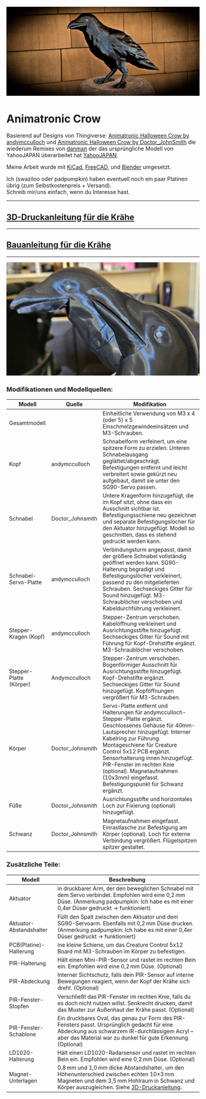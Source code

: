 ![The Animatronic Crow](images/AniCrow022.jpg)
# Animatronic Crow
Basierend auf Designs von Thingiverse:
[Animatronic Halloween Crow by andymcculloch](https://www.thingiverse.com/thing:6278223)
und [Animatronic Halloween Crow by Doctor_JohnSmith](https://www.thingiverse.com/thing:6258153)
die wiederum Remixes von [danman](https://www.thingiverse.com/danman/designs)
der das ursprüngliche Modell von YahooJAPAN überarbeitet hat [YahooJAPAN](https://www.thingiverse.com/yahoojapan/designs).

Meine Arbeit wurde mit [KiCad](https://www.kicad.org/),
[FreeCAD](https://www.freecad.org/),
und [Blender](https://www.blender.org/download/releases/4-4/) umgesetzt.

Ich (swaziloo oder padpumpkin) haben eventuell noch ein paar Platinen übrig (zum Selbstkostenpreis + Versand).  
Schreib mir/uns einfach, wenn du Interesse hast.

___
## [3D-Druckanleitung für die Krähe](3d-druckanleitung.de.md) ##
___
## [Bauanleitung für die Krähe](BUILD.de.md) ##
___
![New beak/head in the foreground.](images/AniCrow011.jpg)
### Modifikationen und Modellquellen: ###

| Modell                    | Quelle           | Modifikation                                                                                                                                                                                                                                                                                                                                                                                     |
|--------------------------|------------------|---------------------------------------------------------------------------------------------------------------------------------------------------------------------------------------------------------------------------------------------------------------------------------------------------------------------------------------------------------------------------------------------------|
| Gesamtmodell                   |                  | Einheitliche Verwendung von M3 x 4 (oder 5) x 5 Einschmelzgewindeeinsätzen und M3-Schrauben.                                                                                                                                                                                                                                                                                                         |
| Kopf                     | andymcculloch    | Schnabelform verfeinert, um eine spitzere Form zu erzielen. Unteren Schnabelausgang geglättet/abgeschrägt. Befestigungen entfernt und leicht verbreitert sowie gekürzt neu aufgebaut, damit sie unter den SG90-Servo passen.                                                                                                                                                                           |
| Schnabel                     | Doctor_Johnsmith | Untere Kragenform hinzugefügt, die im Kopf sitzt, ohne dass ein Ausschnitt sichtbar ist. Befestigungsschiene neu gezeichnet und separate Befestigungslöcher für den Aktuator hinzugefügt. Modell so geschnitten, dass es stehend gedruckt werden kann.                                                                                                                                         |
| Schnabel-Servo-Platte   | andymcculloch    | Verbindungsturm angepasst, damit der größere Schnabel vollständig geöffnet werden kann. SG90-Halterung begradigt und Befestigungslöcher verkleinert, passend zu den mitgelieferten Schrauben. Sechseckiges Gitter für Sound hinzugefügt. M3-Schraublöcher verschoben und Kabeldurchführung verkleinert.                                                                                        |
| Stepper-Kragen (Kopf)      | andymcculloch    | Stepper-Zentrum verschoben. Kabelöffnung verkleinert und Ausrichtungsstifte hinzugefügt. Sechseckiges Gitter für Sound mit Führung für Kopf-Drehstifte ergänzt. M3-Schraublöcher verschoben.                                                                                                                                                                                                  |
| Stepper-Platte (Körper)  | Andymcculloch    | Stepper-Zentrum verschoben. Bogenförmiger Ausschnitt für Ausrichtungsstifte hinzugefügt. Kopf-Drehstifte ergänzt. Sechseckiges Gitter für Sound hinzugefügt. Kopföffnungen vergrößert für M3-Schrauben.                                                                                                                                                                                               |
| Körper                     | Doctor_Johnsmith | Servo-Platte entfernt und Halterungen für andymcculloch-Stepper-Platte ergänzt. Geschlossenes Gehäuse für 40mm-Lautsprecher hinzugefügt. Interner Kabelring zur Führung. Montageschiene für Creature Control 5x12 PCB ergänzt. Sensorhalterung innen hinzugefügt. PIR-Fenster im rechten Knie (optional). Magnetaufnahmen (10x3mm) eingefasst. Befestigungspunkt für Schwanz ergänzt. |
| Füße                     | Doctor_Johnsmith |  Ausrichtungsstifte und horizontales Loch zur Fixierung (optional) hinzugefügt.                                                                                           |
| Schwanz                     | Doctor_Johnsmith | Magnetaufnahmen eingefasst. Einrastlasche zur Befestigung am Körper (optional). Loch für externe Verbindung vergrößert. Flügelspitzen spitzer gestaltet.                |

### Zusätzliche Teile: ###

| Modell               | Beschreibung                                                                                                                                                                                 |
|---------------------|---------------------------------------------------------------------------------------------------------------------------------------------------------------------------------------------|
| Aktuator            | in druckbarer Arm, der den beweglichen Schnabel mit dem Servo verbindet. Empfohlen wird eine 0,2 mm Düse. (Anmerkung padpumpkin: Ich habe es mit einer 0,4er Düser gedruckt -> funktioniert)    |
| Aktuator-Abstandshalter     | Füllt den Spalt zwischen dem Aktuator und dem SG90-Servoarm. Ebenfalls mit 0,2 mm Düse drucken. (Anmerkung padpumpkin: Ich habe es mit einer 0,4er Düser gedruckt -> funktioniert)      |
| PCB(Platine)-Halterung           | ine kleine Schiene, um das Creature Control 5x12 Board mit M3-Schrauben im Körper zu befestigen.                                                                                   |
| PIR-Halterung           | Hält einen Mini-PIR-Sensor und rastet im rechten Bein ein. Empfohlen wird eine 0,2 mm Düse. (Optional)                                                                                      |
| PIR-Abdeckung           | Interner Sichtschutz, falls dein PIR-Sensor auf interne Bewegungen reagiert, wenn der Kopf der Krähe sich dreht. (Optional)                                                                  | 
| PIR-Fenster-Stopfen      | Verschließt das PIR-Fenster im rechten Knie, falls du es doch nicht nutzen willst. Senkrecht drucken, damit das Muster zur Außenhaut der Krähe passt. (Optional)                           |
| PIR-Fenster-Schablone | Ein druckbares Oval, das genau zur Form des PIR-Fensters passt. Ursprünglich gedacht für eine Abdeckung aus schwarzem IR-durchlässigem Acryl – aber das Material war zu dunkel für gute Erkennung (Optional) |
| LD1020-Halterung        | Hält einen LD1020-Radarsensor und rastet im rechten Bein ein. Empfohlen wird eine 0,2 mm Düse. (Optional)                                                                                   |
| Magnet-Unterlagen        | 0,8 mm und 1,0 mm dicke Abstandshalter, um den Höhenunterschied zwischen echten 10×3 mm Magneten und dem 3,5 mm Hohlraum in Schwanz und Körper auszugleichen. Siehe [3D-Druckanleitung](3d-druckanleitung.de.md).                    |

